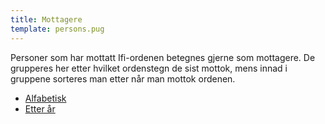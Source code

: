 ```yaml
---
title: Mottagere
template: persons.pug
---
```


Personer som har mottatt Ifi-ordenen betegnes gjerne som mottagere. De grupperes her etter hvilket ordenstegn de sist mottok, mens innad i gruppene sorteres man etter når man mottok ordenen.

* [Alfabetisk](./alphabetically)
* [Etter år](./year)

